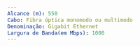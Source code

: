 ```yaml
---
Alcance (m): 550
Cabo: Fibra óptica monomodo ou multimodo
Denominação: Gigabit Ethernet
Largura de Banda(em Mbps): 1000
---
```


